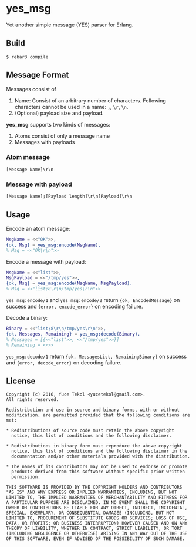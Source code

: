 # yes_msg

Yet another simple message (YES) parser for Erlang.

## Build

    $ rebar3 compile

## Message Format

Messages consist of
1. Name: Consist of an arbitrary number of characters.
Following characters cannot be used in a name: `;`, `\r`, `\n`.
2. (Optional) payload size and payload.

**yes_msg** supports two kinds of messages:

1. Atoms consist of only a message name
2. Messages with payloads

### Atom message

`[Message Name]\r\n`

### Message with payload

`[Message Name];[Payload length]\r\n[Payload]\r\n`

## Usage

Encode an atom message:

```erlang
MsgName = <<"OK">>,
{ok, Msg} = yes_msg:encode(MsgName).
% Msg = <<"OK\r\n">>
```

Encode a message with payload:

```erlang
MsgName = <<"list">>,
MsgPayload = <<"/tmp/yes">>,
{ok, Msg} = yes_msg:encode(MsgName, MsgPayload).
% Msg = <<"list;8\r\n/tmp/yes\r\n">>
```

`yes_msg:encode/1` and `yes_msg:encode/2` return `{ok, EncodedMessage}` on
success and `{error, encode_error}` on encoding failure.

Decode a binary:

```erlang
Binary = <<"list;8\r\n/tmp/yes\r\n">>,
{ok, Messages, Remaining} = yes_msg:decode(Binary).
% Nessages = [{<<"list">>, <<"/tmp/yes">>}]
% Remaining = <<>>
```

`yes_msg:decode/1` return `{ok, MessagesList, RemainingBinary}` on success
and `{error, decode_error}` on decoding failure.

## License

```
Copyright (c) 2016, Yuce Tekol <yucetekol@gmail.com>.
All rights reserved.

Redistribution and use in source and binary forms, with or without
modification, are permitted provided that the following conditions are
met:

* Redistributions of source code must retain the above copyright
  notice, this list of conditions and the following disclaimer.

* Redistributions in binary form must reproduce the above copyright
  notice, this list of conditions and the following disclaimer in the
  documentation and/or other materials provided with the distribution.

* The names of its contributors may not be used to endorse or promote
  products derived from this software without specific prior written
  permission.

THIS SOFTWARE IS PROVIDED BY THE COPYRIGHT HOLDERS AND CONTRIBUTORS
"AS IS" AND ANY EXPRESS OR IMPLIED WARRANTIES, INCLUDING, BUT NOT
LIMITED TO, THE IMPLIED WARRANTIES OF MERCHANTABILITY AND FITNESS FOR
A PARTICULAR PURPOSE ARE DISCLAIMED. IN NO EVENT SHALL THE COPYRIGHT
OWNER OR CONTRIBUTORS BE LIABLE FOR ANY DIRECT, INDIRECT, INCIDENTAL,
SPECIAL, EXEMPLARY, OR CONSEQUENTIAL DAMAGES (INCLUDING, BUT NOT
LIMITED TO, PROCUREMENT OF SUBSTITUTE GOODS OR SERVICES; LOSS OF USE,
DATA, OR PROFITS; OR BUSINESS INTERRUPTION) HOWEVER CAUSED AND ON ANY
THEORY OF LIABILITY, WHETHER IN CONTRACT, STRICT LIABILITY, OR TORT
(INCLUDING NEGLIGENCE OR OTHERWISE) ARISING IN ANY WAY OUT OF THE USE
OF THIS SOFTWARE, EVEN IF ADVISED OF THE POSSIBILITY OF SUCH DAMAGE.
```